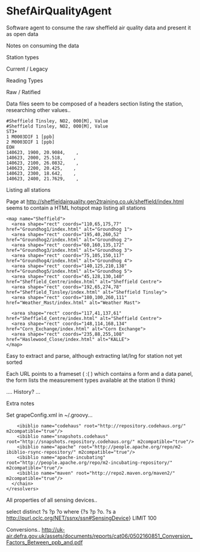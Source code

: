 

ShefAirQualityAgent
===================

Software agent to consume the raw sheffield air quality data and present it as open data


Notes on consuming the data

Station types

Current / Legacy

Reading Types

Raw / Ratified


Data files seem to be composed of a headers section listing the station, researching other values..

    #Sheffield Tinsley, NO2, 000[M], Value
    #Sheffield Tinsley, NO2, 000[M], Value
    ST3+
    1 M0003DIF 1 [ppb]
    2 M0003DIF 1 [ppb]
    EOH
    140623, 1900, 20.9084,    , 
    140623, 2000, 25.518,    , 
    140623, 2100, 26.0832,    , 
    140623, 2200, 20.425,    , 
    140623, 2300, 18.642,    , 
    140623, 2400, 21.7629,    , 




Listing all stations

Page at http://sheffieldairquality.gen2training.co.uk/sheffield/index.html seems to contain a HTML hotspot map listing all stations

    <map name="Sheffield">
      <area shape="rect" coords="110,65,175,77" href="Groundhog1/index.html" alt="Groundhog 1">
      <area shape="rect" coords="195,40,260,52" href="Groundhog2/index.html" alt="Groundhog 2">
      <area shape="rect" coords="60,160,135,172" href="Groundhog3/index.html" alt="Groundhog 3">
      <area shape="rect" coords="75,105,150,117" href="Groundhog4/index.html" alt="Groundhog 4">
      <area shape="rect" coords="140,125,210,138" href="Groundhog5/index.html" alt="Groundhog 5">
      <area shape="rect" coords="45,128,130,140" href="Sheffield_Centre/index.html" alt="Sheffield Centre">
      <area shape="rect" coords="192,65,274,78" href="Sheffield_Tinsley/index.html" alt="Sheffield Tinsley">
      <area shape="rect" coords="180,100,260,111" href="Weather_Mast/index.html" alt="Weather Mast">

      <area shape="rect" coords="117,41,137,61" href="Sheffield_Centre/index.html" alt="Sheffield Centre">
      <area shape="rect" coords="148,114,168,134" href="Corn_Exchange/index.html" alt="Corn Exchange">
      <area shape="rect" coords="235,88,255,108" href="Haslewood_Close/index.html" alt="KALLE">
    </map>

Easy to extract and parse, although extracting lat/lng for station not yet sorted

Each URL points to a frameset ( :( ) which contains a form and a data panel, the form lists the measurement types available at the station (I think)

.... History? ...




Extra notes

Set grapeConfig.xml in ~/.groovy...

  <ivysettings>
    <settings defaultResolver="downloadGrapes"/>
    <resolvers>
      <chain name="downloadGrapes">
        <filesystem name="cachedGrapes">
          <ivy pattern="${user.home}/.groovy/grapes/[organisation]/[module]/ivy-[revision].xml"/>
          <artifact pattern="${user.home}/.groovy/grapes/[organisation]/[module]/[type]s/[artifact]-[revision].[ext]"/>
        </filesystem>
        
        <ibiblio name="codehaus" root="http://repository.codehaus.org/" m2compatible="true"/>
        <ibiblio name="snapshots.codehaus" root="http://snapshots.repository.codehaus.org/" m2compatible="true"/>
        <ibiblio name="apache" root="http://people.apache.org/repo/m2-ibiblio-rsync-repository/" m2compatible="true"/>
        <ibiblio name="apache-incubating" root="http://people.apache.org/repo/m2-incubating-repository/" m2compatible="true"/>
        <ibiblio name="maven" root="http://repo2.maven.org/maven2/" m2compatible="true"/>
      </chain>
    </resolvers>
  </ivysettings>



All properties of all sensing devices..

select distinct ?s ?p ?o where {?s ?p ?o. ?s a <http://purl.oclc.org/NET/ssnx/ssn#SensingDevice>} LIMIT 100



Conversions..
http://uk-air.defra.gov.uk/assets/documents/reports/cat06/0502160851_Conversion_Factors_Between_ppb_and.pdf
